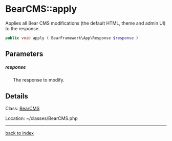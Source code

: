 # BearCMS::apply

Applies all Bear CMS modifications (the default HTML, theme and admin UI) to the response.

```php
public void apply ( BearFramework\App\Response $response )
```

## Parameters

##### response

&nbsp;&nbsp;&nbsp;&nbsp;&nbsp;&nbsp;The response to modify.

## Details

Class: [BearCMS](bearcms.class.md)

Location: ~/classes/BearCMS.php

---

[back to index](index.md)

